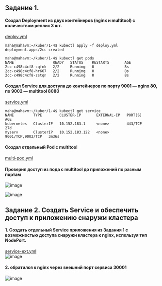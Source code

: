 ## Задание 1.
#### Создал Deployment из двух контейнеров (nginx и multitool) с количеством реплик 3 шт.
[deploy.yml](https://github.com/Heimdier/DEV/blob/main/Kube/1.4./deploy.yml)    
```shell
maha@mahavm:~/kuber/1-4$ kubectl apply -f deploy.yml
deployment.apps/2cc created

maha@mahavm:~/kuber/1-4$ kubectl get pods
NAME                  READY   STATUS    RESTARTS       AGE
2cc-c498c4cf8-cqfnk   2/2     Running   0              8s
2cc-c498c4cf8-hr667   2/2     Running   0              8s
2cc-c498c4cf8-zstqn   2/2     Running   0              8s
```

#### Создал Service для доступа до контейнеров по порту 9001 — nginx 80, по 9002 — multitool 8080   
[service.yml](https://github.com/Heimdier/DEV/blob/main/Kube/1.4./service.yml)
```shell
maha@mahavm:~/kuber/1-4$ kubectl get service
NAME         TYPE        CLUSTER-IP       EXTERNAL-IP   PORT(S)             AGE
kubernetes   ClusterIP   10.152.183.1     <none>        443/TCP             27d
myserv       ClusterIP   10.152.183.122   <none>        9001/TCP,9002/TCP   3m36s
```

####  Создал отдельный Pod с multitool
[multi-pod.yml](https://github.com/Heimdier/DEV/blob/main/Kube/1.4./multi-pod.yml)

####  Проверил доступ из пода с multitool до приложений по разным портам
![image](https://github.com/user-attachments/assets/330caaf4-3ad8-4da9-be4c-ee8c01790870)

![image](https://github.com/user-attachments/assets/c6d5318d-3d05-4b1b-900a-9dada5fcd166)

## Задание 2. Создать Service и обеспечить доступ к приложению снаружи кластера

#### 1. Создать отдельный Service приложения из Задания 1 с возможностью доступа снаружи кластера к nginx, используя тип NodePort.
[service-ext.yml](https://github.com/Heimdier/DEV/blob/main/Kube/1.4./service-ext.yml)   
![image](https://github.com/user-attachments/assets/46c96e47-4d37-4b32-867a-d6e798c5c431)

#### 2. обратился к nginx через внешний порт сервиса 30001
![image](https://github.com/user-attachments/assets/c253bc3c-d250-4480-8eb7-16b5628d2a26)




